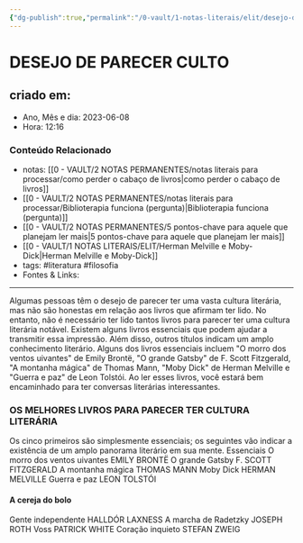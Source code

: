 ```yaml
---
{"dg-publish":true,"permalink":"/0-vault/1-notas-literais/elit/desejo-de-parecer-culto/","tags":["literatura","filosofia"],"dgHomeLink":true,"dgShowLocalGraph":true,"dgShowFileTree":true,"noteIcon":""}
---
```


# DESEJO DE PARECER CULTO

## criado em: 
-  Ano, Mês e dia: 2023-06-08
- Hora: 12:16

### Conteúdo Relacionado
- notas: [[0 - VAULT/2 NOTAS PERMANENTES/notas literais para processar/como perder o cabaço de livros\|como perder o cabaço de livros]]
- [[0 - VAULT/2 NOTAS PERMANENTES/notas literais para processar/Biblioterapia funciona (pergunta)\|Biblioterapia funciona (pergunta)]]
- [[0 - VAULT/2 NOTAS PERMANENTES/5 pontos-chave para aquele que planejam ler mais\|5 pontos-chave para aquele que planejam ler mais]]
- [[0 - VAULT/1 NOTAS LITERAIS/ELIT/Herman Melville e Moby-Dick\|Herman Melville e Moby-Dick]]
- tags: #literatura #filosofia 
- Fontes & Links: 
---

Algumas pessoas têm o desejo de parecer ter uma vasta cultura literária, mas não são honestas em relação aos livros que afirmam ter lido. No entanto, não é necessário ter lido tantos livros para parecer ter uma cultura literária notável. Existem alguns livros essenciais que podem ajudar a transmitir essa impressão. Além disso, outros títulos indicam um amplo conhecimento literário. Alguns dos livros essenciais incluem "O morro dos ventos uivantes" de Emily Brontë, "O grande Gatsby" de F. Scott Fitzgerald, "A montanha mágica" de Thomas Mann, "Moby Dick" de Herman Melville e "Guerra e paz" de Leon Tolstói. Ao ler esses livros, você estará bem encaminhado para ter conversas literárias interessantes.

### OS MELHORES LIVROS PARA PARECER TER CULTURA LITERÁRIA

Os cinco primeiros são simplesmente essenciais; os seguintes vão indicar a existência de um amplo panorama literário em sua mente. 
Essenciais 
O morro dos ventos uivantes EMILY BRONTË 
O grande Gatsby F. SCOTT FITZGERALD 
A montanha mágica THOMAS MANN 
Moby Dick HERMAN MELVILLE 
Guerra e paz LEON TOLSTÓI 

#### A cereja do bolo 

Gente independente HALLDÓR LAXNESS 
A marcha de Radetzky JOSEPH ROTH 
Voss PATRICK WHITE 
Coração inquieto STEFAN ZWEIG